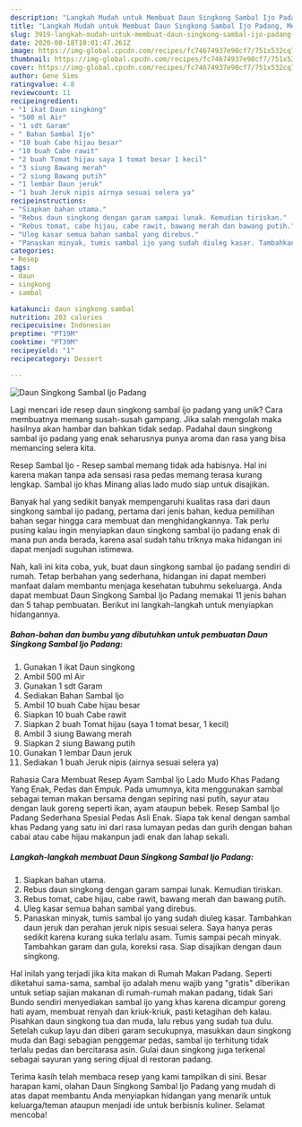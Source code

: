 ```yaml
---
description: "Langkah Mudah untuk Membuat Daun Singkong Sambal Ijo Padang, Menggugah Selera"
title: "Langkah Mudah untuk Membuat Daun Singkong Sambal Ijo Padang, Menggugah Selera"
slug: 3919-langkah-mudah-untuk-membuat-daun-singkong-sambal-ijo-padang-menggugah-selera
date: 2020-08-18T10:01:47.261Z
image: https://img-global.cpcdn.com/recipes/fc74674937e90cf7/751x532cq70/daun-singkong-sambal-ijo-padang-foto-resep-utama.jpg
thumbnail: https://img-global.cpcdn.com/recipes/fc74674937e90cf7/751x532cq70/daun-singkong-sambal-ijo-padang-foto-resep-utama.jpg
cover: https://img-global.cpcdn.com/recipes/fc74674937e90cf7/751x532cq70/daun-singkong-sambal-ijo-padang-foto-resep-utama.jpg
author: Gene Sims
ratingvalue: 4.8
reviewcount: 11
recipeingredient:
- "1 ikat Daun singkong"
- "500 ml Air"
- "1 sdt Garam"
- " Bahan Sambal Ijo"
- "10 buah Cabe hijau besar"
- "10 buah Cabe rawit"
- "2 buah Tomat hijau saya 1 tomat besar 1 kecil"
- "3 siung Bawang merah"
- "2 siung Bawang putih"
- "1 lembar Daun jeruk"
- "1 buah Jeruk nipis airnya sesuai selera ya"
recipeinstructions:
- "Siapkan bahan utama."
- "Rebus daun singkong dengan garam sampai lunak. Kemudian tiriskan."
- "Rebus tomat, cabe hijau, cabe rawit, bawang merah dan bawang putih."
- "Uleg kasar semua bahan sambal yang direbus."
- "Panaskan minyak, tumis sambal ijo yang sudah diuleg kasar. Tambahkan daun jeruk dan perahan jeruk nipis sesuai selera. Saya hanya peras sedikit karena kurang suka terlalu asam. Tumis sampai pecah minyak. Tambahkan garam dan gula, koreksi rasa. Siap disajikan dengan daun singkong."
categories:
- Resep
tags:
- daun
- singkong
- sambal

katakunci: daun singkong sambal 
nutrition: 203 calories
recipecuisine: Indonesian
preptime: "PT19M"
cooktime: "PT39M"
recipeyield: "1"
recipecategory: Dessert

---
```



![Daun Singkong Sambal Ijo Padang](https://img-global.cpcdn.com/recipes/fc74674937e90cf7/751x532cq70/daun-singkong-sambal-ijo-padang-foto-resep-utama.jpg)

Lagi mencari ide resep daun singkong sambal ijo padang yang unik? Cara membuatnya memang susah-susah gampang. Jika salah mengolah maka hasilnya akan hambar dan bahkan tidak sedap. Padahal daun singkong sambal ijo padang yang enak seharusnya punya aroma dan rasa yang bisa memancing selera kita.

Resep Sambal Ijo - Resep sambal memang tidak ada habisnya. Hal ini karena makan tanpa ada sensasi rasa pedas memang terasa kurang lengkap. Sambal ijo khas Minang alias lado mudo siap untuk disajikan.

Banyak hal yang sedikit banyak mempengaruhi kualitas rasa dari daun singkong sambal ijo padang, pertama dari jenis bahan, kedua pemilihan bahan segar hingga cara membuat dan menghidangkannya. Tak perlu pusing kalau ingin menyiapkan daun singkong sambal ijo padang enak di mana pun anda berada, karena asal sudah tahu triknya maka hidangan ini dapat menjadi suguhan istimewa.


Nah, kali ini kita coba, yuk, buat daun singkong sambal ijo padang sendiri di rumah. Tetap berbahan yang sederhana, hidangan ini dapat memberi manfaat dalam membantu menjaga kesehatan tubuhmu sekeluarga. Anda dapat membuat Daun Singkong Sambal Ijo Padang memakai 11 jenis bahan dan 5 tahap pembuatan. Berikut ini langkah-langkah untuk menyiapkan hidangannya.

<!--inarticleads1-->

##### Bahan-bahan dan bumbu yang dibutuhkan untuk pembuatan Daun Singkong Sambal Ijo Padang:

1. Gunakan 1 ikat Daun singkong
1. Ambil 500 ml Air
1. Gunakan 1 sdt Garam
1. Sediakan  Bahan Sambal Ijo
1. Ambil 10 buah Cabe hijau besar
1. Siapkan 10 buah Cabe rawit
1. Siapkan 2 buah Tomat hijau (saya 1 tomat besar, 1 kecil)
1. Ambil 3 siung Bawang merah
1. Siapkan 2 siung Bawang putih
1. Gunakan 1 lembar Daun jeruk
1. Sediakan 1 buah Jeruk nipis (airnya sesuai selera ya)


Rahasia Cara Membuat Resep Ayam Sambal Ijo Lado Mudo Khas Padang Yang Enak, Pedas dan Empuk. Pada umumnya, kita menggunakan sambal sebagai teman makan bersama dengan sepiring nasi putih, sayur atau dengan lauk goreng seperti ikan, ayam ataupun bebek. Resep Sambal Ijo Padang Sederhana Spesial Pedas Asli Enak. Siapa tak kenal dengan sambal khas Padang yang satu ini dari rasa lumayan pedas dan gurih dengan bahan cabai atau cabe hijau makanpun jadi enak dan lahap sekali. 

<!--inarticleads2-->

##### Langkah-langkah membuat Daun Singkong Sambal Ijo Padang:

1. Siapkan bahan utama.
1. Rebus daun singkong dengan garam sampai lunak. Kemudian tiriskan.
1. Rebus tomat, cabe hijau, cabe rawit, bawang merah dan bawang putih.
1. Uleg kasar semua bahan sambal yang direbus.
1. Panaskan minyak, tumis sambal ijo yang sudah diuleg kasar. Tambahkan daun jeruk dan perahan jeruk nipis sesuai selera. Saya hanya peras sedikit karena kurang suka terlalu asam. Tumis sampai pecah minyak. Tambahkan garam dan gula, koreksi rasa. Siap disajikan dengan daun singkong.


Hal inilah yang terjadi jika kita makan di Rumah Makan Padang. Seperti diketahui sama-sama, sambal ijo adalah menu wajib yang &#34;gratis&#34; diberikan untuk setiap sajian makanan di rumah-rumah makan padang, tidak Sari Bundo sendiri menyediakan sambal ijo yang khas karena dicampur goreng hati ayam, membuat renyah dan kriuk-kriuk, pasti ketagihan deh kalau. Pisahkan daun singkong tua dan muda, lalu rebus yang sudah tua dulu. Setelah cukup layu dan diberi garam secukupnya, masukkan daun singkong muda dan Bagi sebagian penggemar pedas, sambal ijo terhitung tidak terlalu pedas dan bercitarasa asin. Gulai daun singkong juga terkenal sebagai sayuran yang sering dijual di restoran padang. 

Terima kasih telah membaca resep yang kami tampilkan di sini. Besar harapan kami, olahan Daun Singkong Sambal Ijo Padang yang mudah di atas dapat membantu Anda menyiapkan hidangan yang menarik untuk keluarga/teman ataupun menjadi ide untuk berbisnis kuliner. Selamat mencoba!
